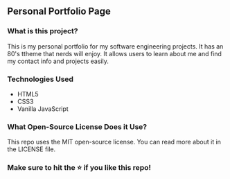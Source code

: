 ## Personal Portfolio Page


### What is this project?
This is my personal portfolio for my software engineering projects. It has an 80's ttheme that nerds will enjoy. It allows users to learn about me and find my contact info and projects easily.

### Technologies Used
- HTML5
- CSS3
- Vanilla JavaScript

### What Open-Source License Does it Use?
This repo uses the MIT open-source license. You can read more about it in the LICENSE file.

### Make sure to hit the ⭐ if you like this repo!
